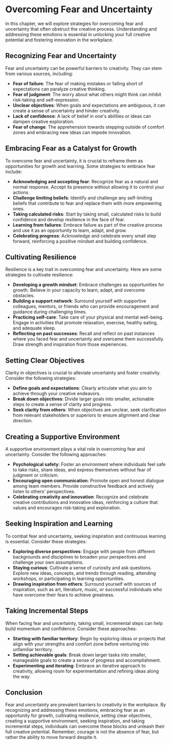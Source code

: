 Overcoming Fear and Uncertainty
========================================

In this chapter, we will explore strategies for overcoming fear and uncertainty that often obstruct the creative process. Understanding and addressing these emotions is essential in unlocking your full creative potential and fostering innovation in the workplace.

**Recognizing Fear and Uncertainty**
------------------------------------

Fear and uncertainty can be powerful barriers to creativity. They can stem from various sources, including:

* **Fear of failure**: The fear of making mistakes or falling short of expectations can paralyze creative thinking.
* **Fear of judgment**: The worry about what others might think can inhibit risk-taking and self-expression.
* **Unclear objectives**: When goals and expectations are ambiguous, it can create a sense of uncertainty and hinder creativity.
* **Lack of confidence**: A lack of belief in one's abilities or ideas can dampen creative exploration.
* **Fear of change**: The apprehension towards stepping outside of comfort zones and embracing new ideas can impede innovation.

**Embracing Fear as a Catalyst for Growth**
-------------------------------------------

To overcome fear and uncertainty, it is crucial to reframe them as opportunities for growth and learning. Some strategies to embrace fear include:

* **Acknowledging and accepting fear**: Recognize fear as a natural and normal response. Accept its presence without allowing it to control your actions.
* **Challenge limiting beliefs**: Identify and challenge any self-limiting beliefs that contribute to fear and replace them with more empowering ones.
* **Taking calculated risks**: Start by taking small, calculated risks to build confidence and develop resilience in the face of fear.
* **Learning from failures**: Embrace failure as part of the creative process and use it as an opportunity to learn, adapt, and grow.
* **Celebrating progress**: Acknowledge and celebrate every small step forward, reinforcing a positive mindset and building confidence.

**Cultivating Resilience**
--------------------------

Resilience is a key trait in overcoming fear and uncertainty. Here are some strategies to cultivate resilience:

* **Developing a growth mindset**: Embrace challenges as opportunities for growth. Believe in your capacity to learn, adapt, and overcome obstacles.
* **Building a support network**: Surround yourself with supportive colleagues, mentors, or friends who can provide encouragement and guidance during challenging times.
* **Practicing self-care**: Take care of your physical and mental well-being. Engage in activities that promote relaxation, exercise, healthy eating, and adequate sleep.
* **Reflecting on past successes**: Recall and reflect on past instances where you faced fear and uncertainty and overcame them successfully. Draw strength and inspiration from those experiences.

**Setting Clear Objectives**
----------------------------

Clarity in objectives is crucial to alleviate uncertainty and foster creativity. Consider the following strategies:

* **Define goals and expectations**: Clearly articulate what you aim to achieve through your creative endeavors.
* **Break down objectives**: Divide larger goals into smaller, actionable steps to create a sense of clarity and progress.
* **Seek clarity from others**: When objectives are unclear, seek clarification from relevant stakeholders or superiors to ensure alignment and clear direction.

**Creating a Supportive Environment**
-------------------------------------

A supportive environment plays a vital role in overcoming fear and uncertainty. Consider the following approaches:

* **Psychological safety**: Foster an environment where individuals feel safe to take risks, share ideas, and express themselves without fear of judgment or criticism.
* **Encouraging open communication**: Promote open and honest dialogue among team members. Provide constructive feedback and actively listen to others' perspectives.
* **Celebrating creativity and innovation**: Recognize and celebrate creative contributions and innovative ideas, reinforcing a culture that values and encourages risk-taking and exploration.

**Seeking Inspiration and Learning**
------------------------------------

To combat fear and uncertainty, seeking inspiration and continuous learning is essential. Consider these strategies:

* **Exploring diverse perspectives**: Engage with people from different backgrounds and disciplines to broaden your perspectives and challenge your own assumptions.
* **Staying curious**: Cultivate a sense of curiosity and ask questions. Explore new ideas, concepts, and trends through reading, attending workshops, or participating in learning opportunities.
* **Drawing inspiration from others**: Surround yourself with sources of inspiration, such as art, literature, music, or successful individuals who have overcome their fears to achieve greatness.

**Taking Incremental Steps**
----------------------------

When facing fear and uncertainty, taking small, incremental steps can help build momentum and confidence. Consider these approaches:

* **Starting with familiar territory**: Begin by exploring ideas or projects that align with your strengths and comfort zone before venturing into unfamiliar territory.
* **Setting achievable goals**: Break down larger tasks into smaller, manageable goals to create a sense of progress and accomplishment.
* **Experimenting and iterating**: Embrace an iterative approach to creativity, allowing room for experimentation and refining ideas along the way.

**Conclusion**
--------------

Fear and uncertainty are prevalent barriers to creativity in the workplace. By recognizing and addressing these emotions, embracing fear as an opportunity for growth, cultivating resilience, setting clear objectives, creating a supportive environment, seeking inspiration, and taking incremental steps, individuals can overcome these blocks and unleash their full creative potential. Remember, courage is not the absence of fear, but rather the ability to move forward despite it.

